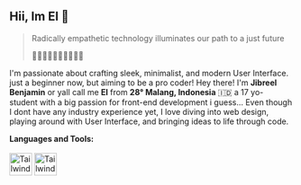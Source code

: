 ## Hii, Im El 👋

> Radically empathetic technology illuminates our path to a just future
> 
> ✊🏻✊🏼✊🏽✊🏾✊🏿

I'm passionate about crafting sleek, minimalist, and modern User Interface.
just a beginner now, but aiming to be a pro coder!
Hey there! I'm **Jibreel Benjamin** or yall call me **El** from **28° Malang, Indonesia** 🇮🇩
a 17 yo- student with a big passion for front-end development i guess... Even though I dont have any industry experience yet, I love diving into web design, playing around with User Interface, and bringing ideas to life through code.

**Languages and Tools:**
<br><br>
<img src="https://tailwindcss.com/_next/static/media/tailwindcss-mark.d52e9897.svg" alt="TailwindCSS" height="40"/>
<img src="https://raw.githubusercontent.com/laravel/art/refs/heads/master/logo-type/4%20PNG/3%20RGB/1%20Full%20Color/laravel-logotype-rgb-red.png" alt="TailwindCSS" height="40"/>
